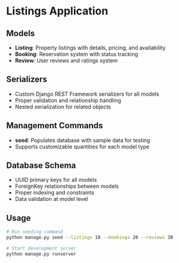 # Listings Application

## Models
- **Listing**: Property listings with details, pricing, and availability
- **Booking**: Reservation system with status tracking  
- **Review**: User reviews and ratings system

## Serializers
- Custom Django REST Framework serializers for all models
- Proper validation and relationship handling
- Nested serialization for related objects

## Management Commands
- **seed**: Populates database with sample data for testing
- Supports customizable quantities for each model type

## Database Schema
- UUID primary keys for all models
- ForeignKey relationships between models
- Proper indexing and constraints
- Data validation at model level

## Usage
```bash
# Run seeding command
python manage.py seed --listings 10 --bookings 20 --reviews 30

# Start development server
python manage.py runserver
